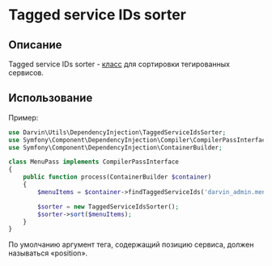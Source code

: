 Tagged service IDs sorter
=========================

## Описание

Tagged service IDs sorter - [класс](../../DependencyInjection/TaggedServiceIdsSorter.php) для сортировки тегированных сервисов.

## Использование

Пример:

```php
use Darvin\Utils\DependencyInjection\TaggedServiceIdsSorter;
use Symfony\Component\DependencyInjection\Compiler\CompilerPassInterface;
use Symfony\Component\DependencyInjection\ContainerBuilder;

class MenuPass implements CompilerPassInterface
{
    public function process(ContainerBuilder $container)
    {
        $menuItems = $container->findTaggedServiceIds('darvin_admin.menu_item');

        $sorter = new TaggedServiceIdsSorter();
        $sorter->sort($menuItems);
    }
}
```

По умолчанию аргумент тега, содержащий позицию сервиса, должен называться «position».
